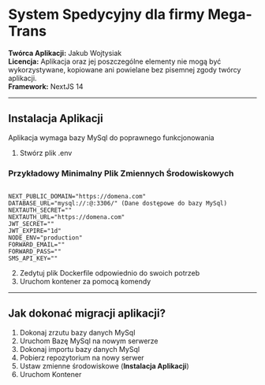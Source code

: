 # System Spedycyjny dla firmy Mega-Trans
<strong>Twórca Aplikacji:</strong> Jakub Wojtysiak <br/>
<strong>Licencja:</strong> Aplikacja oraz jej poszczególne elementy nie mogą być wykorzystywane, kopiowane ani powielane bez pisemnej zgody twórcy aplikacji.<br/>
<strong>Framework:</strong> NextJS 14<br/>

---

## Instalacja Aplikacji
Aplikacja wymaga bazy MySql do poprawnego funkcjonowania

1. Stwórz plik .env

### Przykładowy Minimalny Plik Zmiennych Środowiskowych
<code>
NEXT_PUBLIC_DOMAIN="https://domena.com"
DATABASE_URL="mysql://<user>:<password>@<db-url>:3306/<db-name>" (Dane dostępowe do bazy MySql)
NEXTAUTH_SECRET="<long-random-char>"
NEXTAUTH_URL="https://domena.com"
JWT_SECRET="<long-random-char>"
JWT_EXPIRE="1d"
NODE_ENV="production"
FORWARD_EMAIL="<forward-email-account-login>"
FORWARD_PASS="<forward-email-account-password>"
SMS_API_KEY="<sms-api-key>"
</code>

2. Zedytuj plik Dockerfile odpowiednio do swoich potrzeb
3. Uruchom kontener za pomocą komendy

---

## Jak dokonać migracji aplikacji?

1. Dokonaj zrzutu bazy danych MySql
2. Uruchom Bazę MySql na nowym serwerze
3. Dokonaj importu bazy danych MySql
4. Pobierz repozytorium na nowy serwer 
5. Ustaw zmienne środowiskowe (<strong>Instalacja Aplikacji</strong>)
6. Uruchom Kontener
